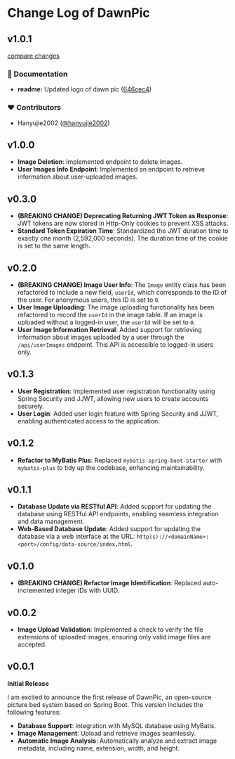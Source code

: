 # Change Log of DawnPic

## v1.0.1

[compare changes](https://github.com/hanyujie2002/DawnPic/compare/v1.0.0...v1.0.1)

### 📖 Documentation

- **readme:** Updated logo of dawn pic ([646cec4](https://github.com/hanyujie2002/DawnPic/commit/646cec4))

### ❤️ Contributors

- Hanyujie2002 ([@hanyujie2002](http://github.com/hanyujie2002))

## v1.0.0

- **Image Deletion**: Implemented endpoint to delete images.
- **User Images Info Endpoint**: Implemented an endpoint to retrieve information about user-uploaded images.

## v0.3.0

- **(BREAKING CHANGE) Deprecating Returning JWT Token as Response**: JWT tokens are now stored in Http-Only cookies to prevent XSS attacks.
- **Standard Token Expiration Time**: Standardized the JWT duration time to exactly one month (2,592,000 seconds). The duration time of the cookie is set to the same length.

## v0.2.0

- **(BREAKING CHANGE) Image User Info**: The `Image` entity class has been refactored to include a new field, `userId`, which corresponds to the ID of the user. For anonymous users, this ID is set to `0`.
- **User Image Uploading**: The image uploading functionality has been refactored to record the `userId` in the image table. If an image is uploaded without a logged-in user, the `userId` will be set to `0`.
- **User Image Information Retrieval**: Added support for retrieving information about images uploaded by a user through the `/api/userImages` endpoint. This API is accessible to logged-in users only.

## v0.1.3

- **User Registration**: Implemented user registration functionality using Spring Security and JJWT, allowing new users to create accounts securely.
- **User Login**: Added user login feature with Spring Security and JJWT, enabling authenticated access to the application.

## v0.1.2

- **Refactor to MyBatis Plus**: Replaced `mybatis-spring-boot-starter` with `mybatis-plus` to tidy up the codebase, enhancing maintainability.

## v0.1.1

- **Database Update via RESTful API**: Added support for updating the database using RESTful API endpoints, enabling seamless integration and data management.
- **Web-Based Database Update**: Added support for updating the database via a web interface at the URL: `http(s)://<domainName>:<port>/config/data-source/index.html`.

## v0.1.0

- **(BREAKING CHANGE) Refactor Image Identification**: Replaced auto-incremented integer IDs with UUID.

## v0.0.2

- **Image Upload Validation**: Implemented a check to verify the file extensions of uploaded images, ensuring only valid image files are accepted.

## v0.0.1

**Initial Release**

I am excited to announce the first release of DawnPic, an open-source picture bed system based on Spring Boot. This version includes the following features:

- **Database Support**: Integration with MySQL database using MyBatis.
- **Image Management**: Upload and retrieve images seamlessly.
- **Automatic Image Analysis**: Automatically analyze and extract image metadata, including name, extension, width, and height.
